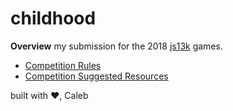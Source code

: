# childhood

**Overview**
my submission for the 2018 [js13k](http://js13kgames.com) games.

* [Competition Rules](http://js13kgames.com/#rules)
* [Competition Suggested Resources](https://js13kgames.github.io/resources/)

built with :heart:, Caleb
